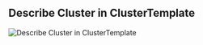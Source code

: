 ## Describe Cluster in ClusterTemplate

![Describe Cluster in ClusterTemplate](img/magnum_architecture_2.PNG)
